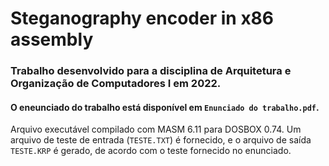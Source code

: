 # Steganography encoder in x86 assembly

### Trabalho desenvolvido para a disciplina de Arquitetura e Organização de Computadores I em 2022.
#### O eneunciado do trabalho está disponível em `Enunciado do trabalho.pdf`.

Arquivo executável compilado com MASM 6.11 para DOSBOX 0.74.
Um arquivo de teste de entrada (`TESTE.TXT`) é fornecido, e o arquivo de saída `TESTE.KRP` é gerado, de acordo com o teste fornecido no enunciado.
